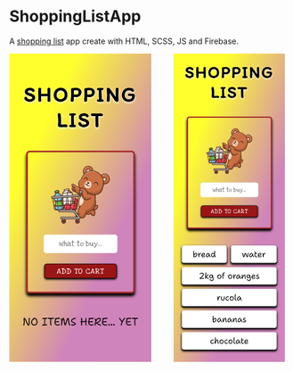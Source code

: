 # ShoppingListApp

A [shopping list](https://add-to-cart-gonzalesgutierrez.netlify.app/) app create with HTML, SCSS, JS and Firebase.

<div style="display: flex; gap: 40px;"> 
  <img src="/...readMe/add-to-cart-gonzalesgutierrez.netlify.app.png" alt="GitHub Logo" width="255" height="auto">
  <img src="/...readMe/add-to-cart-gonzalesgutierrez.netlify.appWithItems.png" alt="GitHub Logo" width="200" height="auto">
</div>

